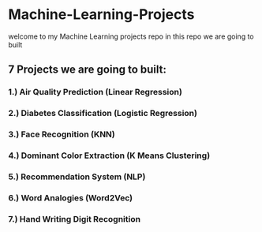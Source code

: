 # Machine-Learning-Projects
welcome to my Machine Learning projects repo in this repo we are going to built
## 7 Projects we are going to built:
### 1.) Air Quality Prediction (Linear Regression) 
### 2.) Diabetes Classification (Logistic Regression) 
### 3.) Face Recognition (KNN) 
### 4.) Dominant Color Extraction (K Means Clustering) 
### 5.) Recommendation System (NLP) 
### 6.) Word Analogies (Word2Vec)
### 7.) Hand Writing Digit Recognition
